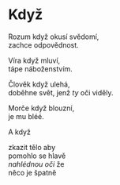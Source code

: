 Když
====

Rozum když okusí svědomí,  
zachce odpovědnost.

Víra když mluví,  
tápe náboženstvím.

Člověk když ulehá,  
doběhne svět, jenž *ty* oči viděly.

Morče když blouzní,  
je mu bléé.

A když

zkazit tělo aby  
pomohlo se hlavě  
*nahlédnou oči* že  
něco je špatně


